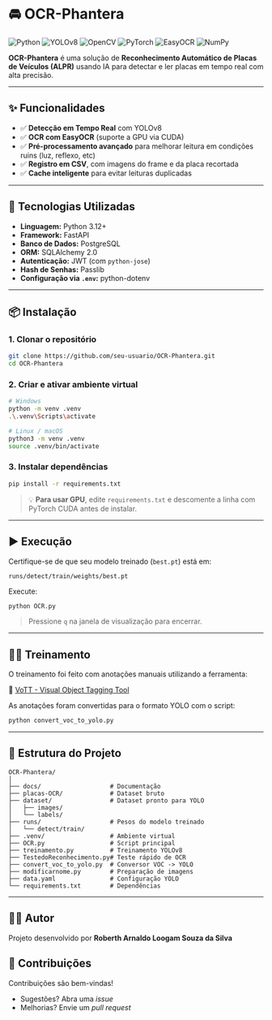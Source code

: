 # 🚘 OCR-Phantera

![Python](https://img.shields.io/badge/Python-3.10%2B-blue?logo=python&style=for-the-badge)
![YOLOv8](https://img.shields.io/badge/YOLOv8-Ultralytics-0052D4?logo=yolo&style=for-the-badge)
![OpenCV](https://img.shields.io/badge/OpenCV-4.9-blue?logo=opencv&style=for-the-badge)
![PyTorch](https://img.shields.io/badge/PyTorch-2.3-blue?logo=pytorch&style=for-the-badge)
![EasyOCR](https://img.shields.io/badge/EasyOCR-JaidedAI-orange?style=for-the-badge)
![NumPy](https://img.shields.io/badge/NumPy-1.26-blue?logo=numpy&style=for-the-badge)

**OCR-Phantera** é uma solução de **Reconhecimento Automático de Placas de Veículos (ALPR)** usando IA para detectar e ler placas em tempo real com alta precisão.

---

## ✨ Funcionalidades

- ✅ **Detecção em Tempo Real** com YOLOv8
- ✅ **OCR com EasyOCR** (suporte a GPU via CUDA)
- ✅ **Pré-processamento avançado** para melhorar leitura em condições ruins (luz, reflexo, etc)
- ✅ **Registro em CSV**, com imagens do frame e da placa recortada
- ✅ **Cache inteligente** para evitar leituras duplicadas

---

## 🚀 Tecnologias Utilizadas

- **Linguagem:** Python 3.12+
- **Framework:** FastAPI
- **Banco de Dados:** PostgreSQL
- **ORM:** SQLAlchemy 2.0
- **Autenticação:** JWT (com `python-jose`)
- **Hash de Senhas:** Passlib
- **Configuração via `.env`:** python-dotenv

---

## 📦 Instalação

### 1. Clonar o repositório

```bash
git clone https://github.com/seu-usuario/OCR-Phantera.git
cd OCR-Phantera
````

### 2. Criar e ativar ambiente virtual

```bash
# Windows
python -m venv .venv
.\.venv\Scripts\activate

# Linux / macOS
python3 -m venv .venv
source .venv/bin/activate
```

### 3. Instalar dependências

```bash
pip install -r requirements.txt
```

> 💡 **Para usar GPU**, edite `requirements.txt` e descomente a linha com PyTorch CUDA antes de instalar.

---

## ▶️ Execução

Certifique-se de que seu modelo treinado (`best.pt`) está em:

```
runs/detect/train/weights/best.pt
```

Execute:

```bash
python OCR.py
```

> Pressione `q` na janela de visualização para encerrar.

---

## 🏋️‍♂️ Treinamento

O treinamento foi feito com anotações manuais utilizando a ferramenta:

🔗 [VoTT - Visual Object Tagging Tool](https://github.com/microsoft/VoTT/releases)

As anotações foram convertidas para o formato YOLO com o script:

```bash
python convert_voc_to_yolo.py
```

---

## 📂 Estrutura do Projeto

```
OCR-Phantera/
│
├── docs/                   # Documentação
├── placas-OCR/             # Dataset bruto
├── dataset/                # Dataset pronto para YOLO
│   ├── images/
│   └── labels/
├── runs/                   # Pesos do modelo treinado
│   └── detect/train/
├── .venv/                  # Ambiente virtual
├── OCR.py                  # Script principal
├── treinamento.py          # Treinamento YOLOv8
├── TestedoReconhecimento.py# Teste rápido de OCR
├── convert_voc_to_yolo.py  # Conversor VOC -> YOLO
├── modificarnome.py        # Preparação de imagens
├── data.yaml               # Configuração YOLO
└── requirements.txt        # Dependências
```

---

## 👨‍💻 Autor

Projeto desenvolvido por **Roberth Arnaldo Loogam Souza da Silva**


## 🤝 Contribuições

Contribuições são bem-vindas!

* Sugestões? Abra uma *issue*
* Melhorias? Envie um *pull request*





